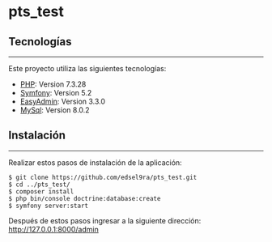 # pts_test
## Tecnologías
***
Este proyecto utiliza las siguientes tecnologías:
* [PHP](https://www.php.net/): Version 7.3.28 
* [Symfony](https://symfony.com/): Version 5.2
* [EasyAdmin](https://github.com/EasyCorp/EasyAdminBundle): Version 3.3.0
* [MySql](https://www.mysql.com/): Version 8.0.2

## Instalación
***
Realizar estos pasos de instalación de la aplicación:
```
$ git clone https://github.com/edsel9ra/pts_test.git
$ cd ../pts_test/
$ composer install
$ php bin/console doctrine:database:create
$ symfony server:start
```
Después de estos pasos ingresar a la siguiente dirección: http://127.0.0.1:8000/admin
